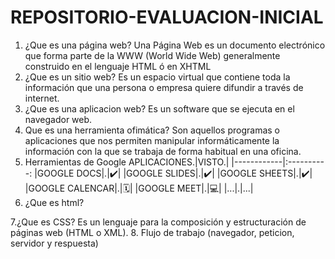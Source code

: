 # REPOSITORIO-EVALUACION-INICIAL
1. ¿Que es una página web?
Una Página Web es un documento electrónico que forma parte de la WWW (World Wide Web) generalmente construido en el lenguaje HTML ó en XHTML
2. ¿Que es un sitio web?
 Es un espacio virtual que contiene toda la información que una persona o empresa quiere difundir a través de internet.
3. ¿Que es una aplicacion web?
Es un software que se ejecuta en el navegador web.
4. Que es una herramienta ofimática?
Son aquellos programas o aplicaciones que nos permiten manipular informáticamente la información con la que se trabaja de forma habitual en una oficina.
5. Herramientas de Google
APLICACIONES.|VISTO.|
|------------|:----------:
|GOOGLE DOCS|.|✔️|
|GOOGLE SLIDES|.|✔️|
|GOOGLE SHEETS|.|✔️|
|GOOGLE CALENCAR|.|🗓️|
|GOOGLE MEET|.|💻|
|...|.|...|
6. ¿Que es html?
 <!DOCTYPE html>
 <html lang="en">
 <head>
 <meta charset="UTF-8">
 <meta http-equiv="X-UA-COMPATIBLE" content="IE=edge">
<meta name="viewport" content="width, initial-scale=1.0">
</head>
<body>
<html>
7.¿Que es CSS?
Es un lenguaje para la composición y estructuración de páginas web (HTML o XML).
8. Flujo de trabajo (navegador, peticion, servidor y respuesta)
